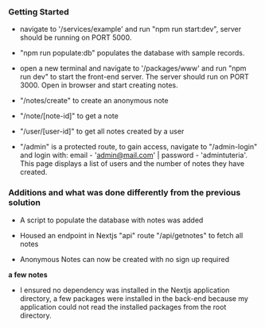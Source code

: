 ### Getting Started

- navigate to '/services/example' and run "npm run start:dev", server should be running on PORT 5000.

- "npm run populate:db" populates the database with sample records.

- open a new terminal and navigate to '/packages/www' and run "npm run dev" to start the front-end server. The server should run on PORT 3000. Open in browser and start creating notes.

- "/notes/create" to create an anonymous note

- "/note/[note-id]" to get a note

- "/user/[user-id]" to get all notes created by a user

- "/admin" is a protected route, to gain access, navigate to "/admin-login" and login with: email - 'admin@mail.com' | password - 'admintuteria'. This page displays a list of users and the number of notes they have created.

### Additions and what was done differently from the previous solution

- A script to populate the database with notes was added

- Housed an endpoint in Nextjs "api" route "/api/getnotes" to fetch all notes

- Anonymous Notes can now be created with no sign up required

**a few notes**

- I ensured no dependency was installed in the Nextjs application directory, a few packages were installed in the back-end because my application could not read the installed packages from the root directory.

